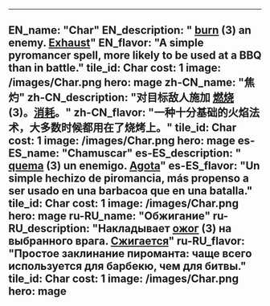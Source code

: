 ---

EN_name: "Char"
EN_description: " <u>burn</u> (3) an enemy. <u>Exhaust</u>"
EN_flavor: "A simple pyromancer spell, more likely to be used at a BBQ than in battle."
tile_id: Char
cost: 1
image: /images/Char.png
hero: mage
zh-CN_name: "焦灼"
zh-CN_description: "对目标敌人施加 <u>燃烧</u> (3)。<u>消耗</u>。"
zh-CN_flavor: "一种十分基础的火焰法术，大多数时候都用在了烧烤上。"
tile_id: Char
cost: 1
image: /images/Char.png
hero: mage
es-ES_name: "Chamuscar"
es-ES_description: " <u>quema</u> (3) un enemigo. <u>Agota</u>"
es-ES_flavor: "Un simple hechizo de piromancia, más propenso a ser usado en una barbacoa que en una batalla."
tile_id: Char
cost: 1
image: /images/Char.png
hero: mage
ru-RU_name: "Обжигание"
ru-RU_description: "Накладывает  <u>ожог</u> (3) на выбранного врага. <u>Сжигается</u>"
ru-RU_flavor: "Простое заклинание пироманта: чаще всего используется для барбекю, чем для битвы."
tile_id: Char
cost: 1
image: /images/Char.png
hero: mage
---
